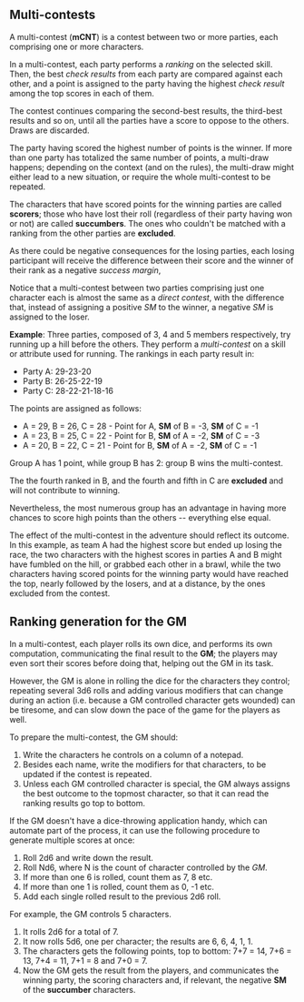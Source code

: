 ## Multi-contests

A multi-contest (**mCNT**) is a contest between two or more parties,
each comprising one or more characters. 

In a multi-contest, each party performs a *ranking* on the 
selected skill. Then, the best *check results* from each party
are compared against each other, and a point is assigned to the
party having the highest *check result* among the top scores
in each of them. 

The contest continues
comparing the second-best results, the third-best results and so on,
until all the parties have a score to oppose to the others. Draws
are discarded.

The party having scored the highest number of points is the winner. If
more than one party has totalized the same number of points, a multi-draw
happens; depending on the context (and on the rules), the multi-draw might either
lead to a new situation, or require the whole multi-contest to be repeated.

The characters that have scored points for the winning parties are called
**scorers**; those who have lost their roll (regardless of their party 
having won or not) are called **succumbers**. The ones who couldn't be
matched with a ranking from the other parties are **excluded**.

As there could be negative consequences for the losing parties, each
losing participant will receive the difference between their score
and the winner of their rank as a negative *success margin*, 

Notice that a multi-contest between two parties comprising just one 
character each is almost the same as a *direct contest*, with the 
difference that, instead of assigning a positive *SM* to the winner, 
a negative *SM* is assigned to the loser.

**Example**: Three parties, composed of 3, 4 and 5 members respectively,
try running up a hill before the others. They perform a *multi-contest*
on a skill or attribute used for running. The rankings in each party result in:

* Party A: 29-23-20
* Party B: 26-25-22-19
* Party C: 28-22-21-18-16

The points are assigned as follows:

* A = 29, B = 26, C = 28 - Point for A, **SM** of B = -3, **SM** of C = -1  
* A = 23, B = 25, C = 22 - Point for B, **SM** of A = -2, **SM** of C = -3
* A = 20, B = 22, C = 21 - Point for B, **SM** of A = -2, **SM** of C = -1

Group A has 1 point, while group B has 2: group B wins the multi-contest.

The the fourth ranked in B, and the fourth and fifth in C are **excluded** 
and will not contribute to winning.

Nevertheless, the most numerous group has an advantage in having more chances
to score high points than the others -- everything else equal.

The effect of the multi-contest in the adventure should reflect its outcome. In this
example, as team A had the highest score but ended up losing the race, the two 
characters with the highest scores in parties A and B might have fumbled on the hill, 
or grabbed each other in a brawl, while the two characters having scored points for the 
winning party would have reached the top, nearly followed by the losers, 
and at a distance, by the ones excluded from the contest.

## Ranking generation for the **GM**

In a multi-contest, each player rolls its own dice, and performs its own computation, communicating
the final result to the **GM**; the players may even sort their scores before
doing that, helping out the GM in its task.

However, the GM is alone in rolling the dice for the characters they control; repeating several 3d6 rolls
and adding various modifiers that can change during an action (i.e. because a GM controlled character
gets wounded) can be tiresome, and can slow down the pace of the game for the players as well.

To prepare the multi-contest, the GM should:
1. Write the characters he controls on a column of a notepad.
1. Besides each name, write the modifiers for that characters, to be updated 
   if the contest is repeated.
1. Unless each GM controlled character is special, the GM always assigns the best outcome 
   to the topmost character, so that it can read the ranking results go top to bottom. 

If the GM doesn't have a dice-throwing application handy, which can automate part of the process, it
can use the following procedure to generate multiple scores at once:
1. Roll 2d6 and write down the result.
2. Roll Nd6, where N is the count of character controlled by the *GM*.
3. If more than one 6 is rolled, count them as 7, 8 etc.
4. If more than one 1 is rolled, count them as 0, -1 etc.
5. Add each single rolled result to the previous 2d6 roll.

For example, the GM controls 5 characters.
1. It rolls 2d6 for a total of 7.
1. It now rolls 5d6, one per character; the results are 6, 6, 4, 1, 1.
1. The characters gets the following points, top to bottom: 7+7 = 14, 7+6 = 13, 7+4 = 11, 7+1 = 8 and 7+0 = 7.
1. Now the GM gets the result from the players, and communicates the winning party, 
   the scoring characters and, if relevant, the negative **SM** of the **succumber** characters.

